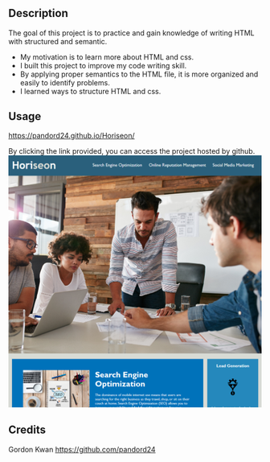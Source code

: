 # <Module-1-accessibility-standards>

## Description

The goal of this project is to practice and gain knowledge of writing HTML with structured and semantic. 

- My motivation is to learn more about HTML and css.
- I built this project to improve my code writing skill. 
- By applying proper semantics to the HTML file, it is more organized and easily to identify problems. 
- I learned ways to structure HTML and css. 

## Usage

https://pandord24.github.io/Horiseon/

By clicking the link provided, you can access the project hosted by github.
![Heriseo website screen shot](./assets/images/Capture.PNG)

## Credits

Gordon Kwan
https://github.com/pandord24

